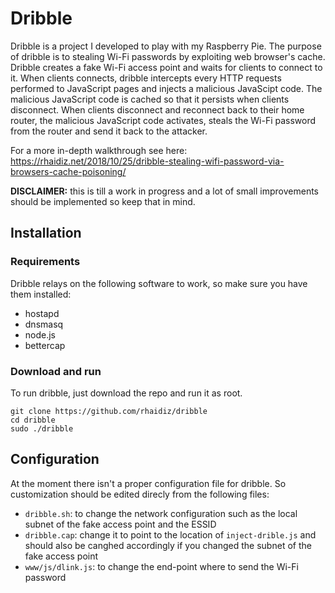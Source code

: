 # Dribble

Dribble is a project I developed to play with my Raspberry Pie. The purpose of dribble is to stealing Wi-Fi passwords by exploiting web browser's cache. Dribble creates a fake Wi-Fi access point and waits for clients to connect to it. When clients connects, dribble intercepts every HTTP requests performed to JavaScript pages and injects a malicious JavaScipt code. The malicious JavaScript code is cached so that it persists when clients disconnect. When clients disconnect and reconnect back to their home router, the malicious JavaScript code activates, steals the Wi-Fi password from the router and send it back to the attacker.

For a more in-depth walkthrough see here: https://rhaidiz.net/2018/10/25/dribble-stealing-wifi-password-via-browsers-cache-poisoning/

**DISCLAIMER:** this is till a work in progress and a lot of small improvements should be implemented so keep that in mind.

## Installation

### Requirements

Dribble relays on the following software to work, so make sure you have them installed:

* hostapd
* dnsmasq
* node.js
* bettercap

### Download and run

To run dribble, just download the repo and run it as root.

    git clone https://github.com/rhaidiz/dribble
    cd dribble
    sudo ./dribble

## Configuration

At the moment there isn't a proper configuration file for dribble. So customization should be edited direcly from the following files:

* `dribble.sh`: to change the network configuration such as the local subnet of the fake access point and the ESSID
* `dribble.cap`: change it to point to the location of `inject-drible.js` and should also be canghed accordingly if you changed the subnet of the fake access point
* `www/js/dlink.js`: to change the end-point where to send the Wi-Fi password
